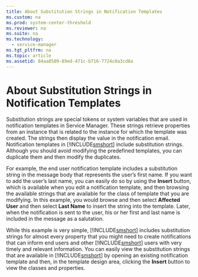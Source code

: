 ```yaml
---
title: About Substitution Strings in Notification Templates
ms.custom: na
ms.prod: system-center-threshold
ms.reviewer: na
ms.suite: na
ms.technology: 
  - service-manager
ms.tgt_pltfrm: na
ms.topic: article
ms.assetid: 84aa8509-89ed-471c-b716-7724c0a3cd8a
---
```

# About Substitution Strings in Notification Templates
Substitution strings are special tokens or system variables that are used in notification templates in Service Manager. These strings retrieve properties from an instance that is related to the instance for which the template was created. The strings then display the value in the notification email. Notification templates in [!INCLUDE[smshort](Token/smshort_md.md)] include substitution strings. Although you should avoid modifying the predefined templates, you can duplicate them and then modify the duplicates.

For example, the end user notification template includes a substitution string in the message body that represents the user’s first name. If you want to add the user’s last name, you can easily do so by using the **Insert** button, which is available when you edit a notification template, and then browsing the available strings that are available for the class of template that you are modifying. In this example, you would browse and then select **Affected User** and then select **Last Name** to insert the string into the template. Later, when the notification is sent to the user, his or her first and last name is included in the message as a salutation.

While this example is very simple, [!INCLUDE[smshort](Token/smshort_md.md)] includes substitution strings for almost every property that you might need to create notifications that can inform end users and other [!INCLUDE[smshort](Token/smshort_md.md)] users with very timely and relevant information. You can easily view the substitution strings that are available in [!INCLUDE[smshort](Token/smshort_md.md)] by opening an existing notification template and then, in the template design area, clicking the **Insert** button to view the classes and properties.


